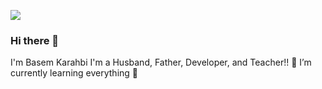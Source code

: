 ![](https://github.com/user/39875853-header-wallpapers.jpg)



### Hi there 👋
I'm Basem Karahbi
I'm a Husband, Father, Developer, and Teacher!!
🌱 I’m currently learning everything 🤣
<!--
**basimkarhabi/basimkarhabi** is a ✨ _special_ ✨ repository because its `README.md` (this file) appears on your GitHub profile.

Here are some ideas to get you started:

- 🔭 I’m currently working on ...
- 🌱 I’m currently learning ...
- 👯 I’m looking to collaborate on ...
- 🤔 I’m looking for help with ...
- 💬 Ask me about ...
- 📫 How to reach me: ...
- 😄 Pronouns: ...
- ⚡ Fun fact: ...
-->
